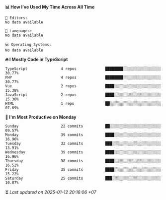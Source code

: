 <!--START_SECTION:readme-stats-->
**📊 How I’ve Used My Time Across All Time**

```text
📝 Editors:
No data available

💬 Languages:
No data available

💻 Operating Systems:
No data available
```

**🔥 I Mostly Code in TypeScript**

```text
TypeScript               4 repos             ████████░░░░░░░░░░░░░░░░░   30.77%
PHP                      4 repos             ████████░░░░░░░░░░░░░░░░░   30.77%
Vue                      2 repos             ████░░░░░░░░░░░░░░░░░░░░░   15.38%
JavaScript               2 repos             ████░░░░░░░░░░░░░░░░░░░░░   15.38%
HTML                     1 repo              ██░░░░░░░░░░░░░░░░░░░░░░░   07.69%
```

**📅 I'm Most Productive on Monday**

```text
Sunday                   22 commits          ██░░░░░░░░░░░░░░░░░░░░░░░   09.57%
Monday                   39 commits          ████░░░░░░░░░░░░░░░░░░░░░   16.96%
Tuesday                  32 commits          ███░░░░░░░░░░░░░░░░░░░░░░   13.91%
Wednesday                39 commits          ████░░░░░░░░░░░░░░░░░░░░░   16.96%
Thursday                 38 commits          ████░░░░░░░░░░░░░░░░░░░░░   16.52%
Friday                   35 commits          ████░░░░░░░░░░░░░░░░░░░░░   15.22%
Saturday                 25 commits          ███░░░░░░░░░░░░░░░░░░░░░░   10.87%
```



⏳ *Last updated on 2025-01-12 20:16:06 +07*
<!--END_SECTION:readme-stats-->